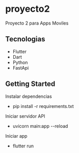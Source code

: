 # proyecto2

Proyecto 2 para Apps Moviles

## Tecnologias

- Flutter
- Dart
- Python
- FastApi

## Getting Started

 Instalar dependencias
 - pip install -r requirements.txt

 Iniciar servidor API
 - uvicorn main:app --reload

 Iniciar app
 - flutter run